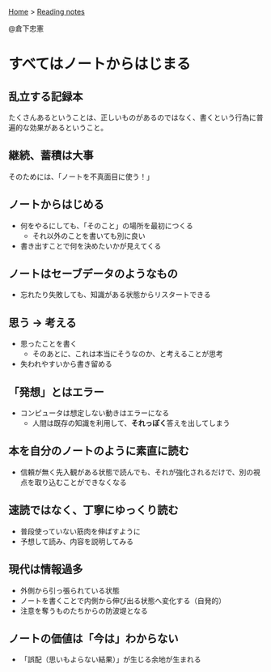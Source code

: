 <style>section h1 { color: #069; }</style>

[Home](/) > [Reading notes](/reading_notes/)

@倉下忠憲

すべてはノートからはじまる
===

## 乱立する記録本

たくさんあるということは、正しいものがあるのではなく、書くという行為に普遍的な効果があるということ。

## 継続、蓄積は大事

そのためには、「ノートを不真面目に使う！」

## ノートからはじめる

* 何をやるにしても、「そのこと」の場所を最初につくる
	* それ以外のことを書いても別に良い
* 書き出すことで何を決めたいかが見えてくる

## ノートはセーブデータのようなもの

* 忘れたり失敗しても、知識がある状態からリスタートできる

## 思う → 考える

* 思ったことを書く
	* そのあとに、これは本当にそうなのか、と考えることが思考
* 失われやすいから書き留める

## 「発想」とはエラー

* コンピュータは想定しない動きはエラーになる
	* 人間は既存の知識を利用して、**それっぽく**答えを出してしまう

## 本を自分のノートのように素直に読む

* 信頼が無く先入観がある状態で読んでも、それが強化されるだけで、別の視点を取り込むことができなくなる

## 速読ではなく、丁寧にゆっくり読む

* 普段使っていない筋肉を伸ばすように
* 予想して読み、内容を説明してみる

## 現代は情報過多

* 外側から引っ張られている状態
* ノートを書くことで内側から伸び出る状態へ変化する（自発的）
* 注意を奪うものたちからの防波堤となる

## ノートの価値は「今は」わからない

* 「誤配（思いもよらない結果）」が生じる余地が生まれる
